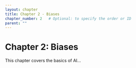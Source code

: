 ```yaml
---
layout: chapter
title: Chapter 2 - Biases
chapter_number: 2   # Optional: to specify the order or ID
parent: ""
---
```

# Chapter 2: Biases

This chapter covers the basics of AI...
